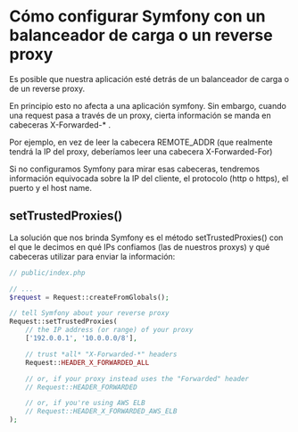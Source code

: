 Cómo configurar Symfony con un balanceador de carga o un reverse proxy
======================================================================

Es posible que nuestra aplicación esté detrás de un balanceador de carga o de un reverse proxy.

En principio esto no afecta a una aplicación symfony. Sin embargo, cuando una request pasa a través de un proxy, cierta información se manda en cabeceras X-Forwarded-* .

Por ejemplo, en vez de leer la cabecera REMOTE_ADDR (que realmente tendrá la IP del proxy, deberíamos leer una cabecera X-Forwarded-For)

Si no configuramos Symfony para mirar esas cabeceras, tendremos información equivocada sobre la IP del cliente, el protocolo (http o https), el puerto y el host name.


setTrustedProxies()
-------------------

La solución que nos brinda Symfony es el método setTrustedProxies() con el que le decimos en qué IPs confiamos (las de nuestros proxys) y qué cabeceras utilizar para enviar la información:


```php
// public/index.php

// ...
$request = Request::createFromGlobals();

// tell Symfony about your reverse proxy
Request::setTrustedProxies(
    // the IP address (or range) of your proxy
    ['192.0.0.1', '10.0.0.0/8'],

    // trust *all* "X-Forwarded-*" headers
    Request::HEADER_X_FORWARDED_ALL

    // or, if your proxy instead uses the "Forwarded" header
    // Request::HEADER_FORWARDED

    // or, if you're using AWS ELB
    // Request::HEADER_X_FORWARDED_AWS_ELB
);
```



